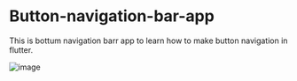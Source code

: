 # Button-navigation-bar-app
 This is bottum navigation barr app to learn how to make button navigation in flutter.
 
 
 ![image](https://user-images.githubusercontent.com/54174389/150666604-4ec6ea87-ef9c-4cdd-a4c5-5228570a1aab.png)

